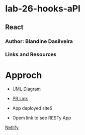 # lab-26-hooks-aPI


##  React

### Author: Blandine Dasilveira

### Links and Resources


# Approch





- [UML Diagram]()


- [PR Link](https://github.com/blandine-401javascript/lab-26-hooks-aPI/pull/1)


-  App deployed siteS
- Opem link to see RESTy App  


[Netlify]()





